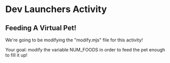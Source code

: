 # Dev Launchers Activity

## Feeding A Virtual Pet!

We're going to be modifying the "modify.mjs" file for this activity!

Your goal: modify the variable NUM_FOODS in order to feed the pet enough to fill it up!
